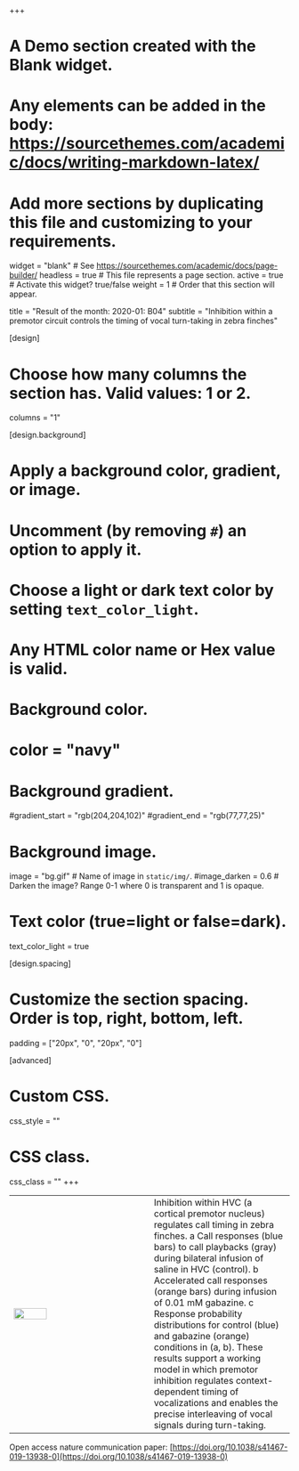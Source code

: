 +++
# A Demo section created with the Blank widget.
# Any elements can be added in the body: https://sourcethemes.com/academic/docs/writing-markdown-latex/
# Add more sections by duplicating this file and customizing to your requirements.

widget = "blank"  # See https://sourcethemes.com/academic/docs/page-builder/
headless = true  # This file represents a page section.
active = true  # Activate this widget? true/false
weight = 1  # Order that this section will appear.

title = "Result of the month: 2020-01: B04"
subtitle = "Inhibition within a premotor circuit controls the timing of vocal turn-taking in zebra finches"

[design]
  # Choose how many columns the section has. Valid values: 1 or 2.
  columns = "1"

[design.background]
  # Apply a background color, gradient, or image.
  #   Uncomment (by removing `#`) an option to apply it.
  #   Choose a light or dark text color by setting `text_color_light`.
  #   Any HTML color name or Hex value is valid.

  # Background color.
  # color = "navy"
  
  # Background gradient.
  #gradient_start = "rgb(204,204,102)"
  #gradient_end = "rgb(77,77,25)"
  
  # Background image.
   image = "bg.gif"  # Name of image in `static/img/`.
   #image_darken = 0.6  # Darken the image? Range 0-1 where 0 is transparent and 1 is opaque.

  # Text color (true=light or false=dark).
  text_color_light = true

[design.spacing]
  # Customize the section spacing. Order is top, right, bottom, left.
  padding = ["20px", "0", "20px", "0"]

[advanced]
 # Custom CSS. 
 css_style = ""
 
 # CSS class.
 css_class = ""
+++



<table id="Main table" style="background-color:rgba(0, 0, 25, 0);border-collapse: collapse;">
<tr ></tr>
  <tr >
    <td width = "50%"><img src = "RG/202001_b04.jpg",  width= "50%" ></td>
    <td>
    Inhibition within HVC (a cortical premotor nucleus) regulates call timing in zebra finches. a Call responses (blue bars) to call playbacks (gray) during bilateral infusion of saline in HVC (control). b Accelerated call responses (orange bars) during infusion of 0.01 mM gabazine. c Response probability distributions for control (blue) and gabazine (orange) conditions in (a, b).
     These results support a working model in which premotor inhibition regulates context-dependent timing of vocalizations and enables the precise interleaving of vocal signals during turn-taking.
    </td> 
    
  </tr>
  </table>
  


Open access nature communication paper: [https://doi.org/10.1038/s41467-019-13938-0](https://doi.org/10.1038/s41467-019-13938-0)
